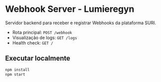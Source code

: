 # Webhook Server - Lumieregyn

Servidor backend para receber e registrar Webhooks da plataforma SURI.
- Rota principal: `POST /webhook`
- Visualização de logs: `GET /logs`
- Health check: `GET /`

## Executar localmente

```bash
npm install
npm start
```

